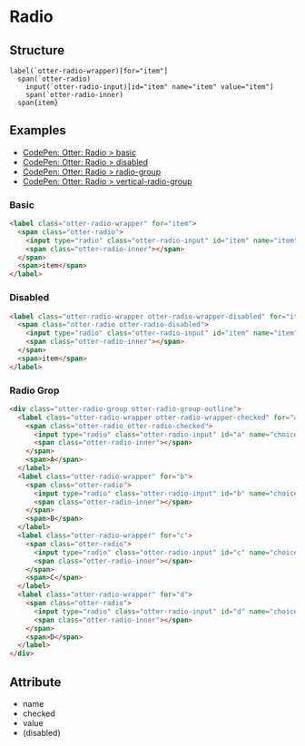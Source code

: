# Radio

## Structure

```code
label(`otter-radio-wrapper)[for="item"]
  span(`otter-radio)
    input(`otter-radio-input)[id="item" name="item" value="item"]
    span(`otter-radio-inner)
  span{item}
```

## Examples

- [CodePen: Otter: Radio > basic](https://codepen.io/sogyeokdong/pen/jOYmOXK "Otter: Radio > basic")
- [CodePen: Otter: Radio > disabled](https://codepen.io/sogyeokdong/pen/wvpdvOp "Otter: Radio > disabled")
- [CodePen: Otter: Radio > radio-group](https://codepen.io/sogyeokdong/pen/ZEvKENP "Otter: Radio > radio-group")
- [CodePen: Otter: Radio > vertical-radio-group](https://codepen.io/sogyeokdong/pen/popPOVm "Otter: Radio > vertical-radio-group")

### Basic

```html
<label class="otter-radio-wrapper" for="item">
  <span class="otter-radio">
    <input type="radio" class="otter-radio-input" id="item" name="item" value="item">
    <span class="otter-radio-inner"></span>
  </span>
  <span>item</span>
</label>
```

### Disabled

```html
<label class="otter-radio-wrapper otter-radio-wrapper-disabled" for="item">
  <span class="otter-radio otter-radio-disabled">
    <input type="radio" class="otter-radio-input" id="item" name="item" value="item" disabled>
    <span class="otter-radio-inner"></span>
  </span>
  <span>item</span>
</label>
```

### Radio Grop

```html
<div class="otter-radio-group otter-radio-group-outline">
  <label class="otter-radio-wrapper otter-radio-wrapper-checked" for="a">
    <span class="otter-radio otter-radio-checked">
      <input type="radio" class="otter-radio-input" id="a" name="choice" value="a" checked>
      <span class="otter-radio-inner"></span>
    </span>
    <span>A</span>
  </label>
  <label class="otter-radio-wrapper" for="b">
    <span class="otter-radio">
      <input type="radio" class="otter-radio-input" id="b" name="choice" value="b">
      <span class="otter-radio-inner"></span>
    </span>
    <span>B</span>
  </label>
  <label class="otter-radio-wrapper" for="c">
    <span class="otter-radio">
      <input type="radio" class="otter-radio-input" id="c" name="choice" value="c">
      <span class="otter-radio-inner"></span>
    </span>
    <span>C</span>
  </label>
  <label class="otter-radio-wrapper" for="d">
    <span class="otter-radio">
      <input type="radio" class="otter-radio-input" id="d" name="choice" value="d">
      <span class="otter-radio-inner"></span>
    </span>
    <span>D</span>
  </label>
</div>
```

## Attribute

- name
- checked
- value
- (disabled)
